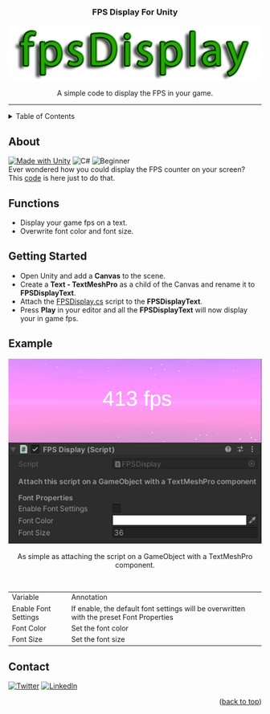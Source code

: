 <a name="readme-top"></a>
<h3 align="center">FPS Display For Unity</h3>

<!-- PROJECT LOGO -->
<div align="center">
<a href="https://github.com/hamdanbasri/AutoRotateControl/blob/main/AutoRotateControl.cs">
<img src="images/FPSDisplayLogo.png" alt="Logo">
</a>
<p align="center">
A simple code to display the FPS in your game.
</p>
</div>
<hr>



<!-- TABLE OF CONTENTS -->
<details>
  <summary>Table of Contents</summary>
  <ol>
    <li><a href="#about">About</a></li>
    <li><a href="#functions">Functions</a></li>
    <li><a href="#getting-started">Getting Started</a></li>
    <li><a href="#example">Example</a></li>
    <li><a href="#contact">Contact</a></li>
  </ol>
</details>

<!-- ABOUT THE PROJECT -->
## About

[![Made with Unity](https://img.shields.io/badge/Made%20with-Unity-57b9d3.svg?style=for-the-badge&logo=unity)](https://unity3d.com)
![C#](https://img.shields.io/badge/C%23-239120?style=for-the-badge&logo=c-sharp&logoColor=white)
![Beginner](https://img.shields.io/badge/-Plug%20%26%20Play-yellow?style=for-the-badge)
</br>
Ever wondered how you could display the FPS counter on your screen?
</br>
This [code](https://github.com/hamdanbasri/FPSDisplayForUnity) is here just to do that.

<!-- FUNCTIONS -->
## Functions

* Display your game fps on a text.
* Overwrite font color and font size.    

<!-- GETTING STARTED -->
## Getting Started

* Open Unity and add a <strong>Canvas</strong> to the scene.
* Create a <strong>Text - TextMeshPro</strong> as a child of the Canvas and rename it to <strong>FPSDisplayText</strong>.
* Attach the [FPSDisplay.cs](https://github.com/hamdanbasri/FPSDisplayForUnity) script to the <strong>FPSDisplayText</strong>.
* Press <strong>Play</strong> in your editor and all the <strong>FPSDisplayText</strong> will now display your in game fps.

<!-- USAGE EXAMPLES -->
## Example

<div align="center">
<img src="images/FPSDisplaySample.jpg" alt="Sample">
<p align="center">
As simple as attaching the script on a GameObject with a TextMeshPro component.
</p>
</br>
        <table>
        <tr>
            <td>Variable</td>
            <td>Annotation</td>
            </td>
        <tr>
            <td>Enable Font Settings</td>
            <td>If enable, the default font settings will be overwritten with the preset Font Properties</td>
        </tr>
        <tr>
            <td>Font Color</td>
            <td>Set the font color</td>
        </tr>
        <tr>
            <td>Font Size</td>
            <td>Set the font size</td>
        </tr>
        </table>
</div>

<!-- CONTACT -->
## Contact

[![Twitter](https://img.shields.io/badge/Twitter-1DA1F2?style=for-the-badge&logo=twitter&logoColor=white)](https://twitter.com/its_danisauraus)
[![LinkedIn][linkedin-shield]][linkedin-url]

<p align="right">(<a href="#readme-top">back to top</a>)</p>

<!-- MARKDOWN LINKS & IMAGES -->
<!-- https://www.markdownguide.org/basic-syntax/#reference-style-links -->
[linkedin-shield]: https://img.shields.io/badge/-LinkedIn-black.svg?style=for-the-badge&logo=linkedin&colorB=555
[linkedin-url]: https://linkedin.com/in/hamdanbasri

